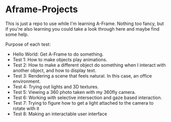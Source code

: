# Aframe-Projects
This is just a repo to use while I'm learning A-Frame. Nothing too fancy, but if you're also learning you could take a look through here and maybe find some help.

Purpose of each test:
- Hello World: Get A-Frame to do something.
- Test 1: How to make objects play animations.
- Test 2: How to make a different object do something when I interact with another object, and how to display text.
- Test 3: Rendering a scene that feels natural. In this case, an office environment.
- Test 4: Trying out lights and 3D textures.
- Test 5: Viewing a 360 photo taken with my 360fly camera.
- Test 6: Working with selective intersection and gaze based interaction.
- Test 7: Trying to figure how to get a light attached to the camera to rotate with it
- Test 8: Making an interactable user interface


